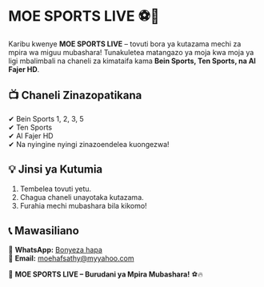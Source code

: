 # MOE SPORTS LIVE ⚽🎥

Karibu kwenye **MOE SPORTS LIVE** – tovuti bora ya kutazama mechi za mpira wa miguu mubashara! Tunakuletea matangazo ya moja kwa moja ya ligi mbalimbali na chaneli za kimataifa kama **Bein Sports, Ten Sports, na Al Fajer HD**.

## 📺 Chaneli Zinazopatikana
✔ Bein Sports 1, 2, 3, 5  
✔ Ten Sports  
✔ Al Fajer HD  
✔ Na nyingine nyingi zinazoendelea kuongezwa!

## 💡 Jinsi ya Kutumia
1. Tembelea tovuti yetu.
2. Chagua chaneli unayotaka kutazama.
3. Furahia mechi mubashara bila kikomo!

## 📞 Mawasiliano
📌 **WhatsApp:** [Bonyeza hapa](https://wa.me/message/HEYNTN2KD6K7O1)  
📌 **Email:** moehafsathy@myyahoo.com  

🚀 **MOE SPORTS LIVE – Burudani ya Mpira Mubashara!** ⚽🔥  
